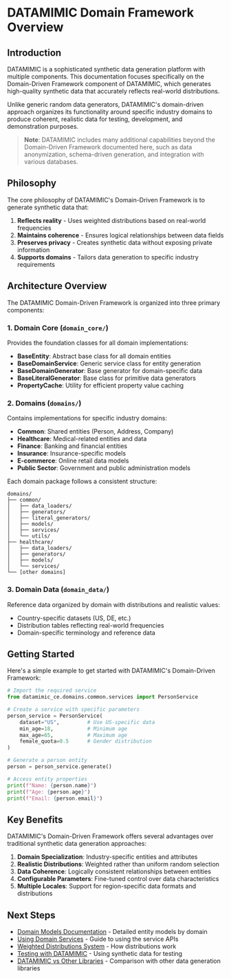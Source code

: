 # DATAMIMIC Domain Framework Overview

## Introduction

DATAMIMIC is a sophisticated synthetic data generation platform with multiple components. This documentation focuses specifically on the Domain-Driven Framework component of DATAMIMIC, which generates high-quality synthetic data that accurately reflects real-world distributions.

Unlike generic random data generators, DATAMIMIC's domain-driven approach organizes its functionality around specific industry domains to produce coherent, realistic data for testing, development, and demonstration purposes.

> **Note**: DATAMIMIC includes many additional capabilities beyond the Domain-Driven Framework documented here, such as data anonymization, schema-driven generation, and integration with various databases.

## Philosophy

The core philosophy of DATAMIMIC's Domain-Driven Framework is to generate synthetic data that:

1. **Reflects reality** - Uses weighted distributions based on real-world frequencies
2. **Maintains coherence** - Ensures logical relationships between data fields
3. **Preserves privacy** - Creates synthetic data without exposing private information
4. **Supports domains** - Tailors data generation to specific industry requirements

## Architecture Overview

The DATAMIMIC Domain-Driven Framework is organized into three primary components:

### 1. Domain Core (`domain_core/`)

Provides the foundation classes for all domain implementations:

- **BaseEntity**: Abstract base class for all domain entities
- **BaseDomainService**: Generic service class for entity generation
- **BaseDomainGenerator**: Base generator for domain-specific data
- **BaseLiteralGenerator**: Base class for primitive data generators
- **PropertyCache**: Utility for efficient property value caching

### 2. Domains (`domains/`)

Contains implementations for specific industry domains:

- **Common**: Shared entities (Person, Address, Company)
- **Healthcare**: Medical-related entities and data
- **Finance**: Banking and financial entities
- **Insurance**: Insurance-specific models
- **E-commerce**: Online retail data models
- **Public Sector**: Government and public administration models

Each domain package follows a consistent structure:

```
domains/
├── common/
│   ├── data_loaders/
│   ├── generators/
│   ├── literal_generators/
│   ├── models/
│   ├── services/
│   └── utils/
├── healthcare/
│   ├── data_loaders/
│   ├── generators/
│   ├── models/
│   └── services/
└── [other domains]
```

### 3. Domain Data (`domain_data/`)

Reference data organized by domain with distributions and realistic values:

- Country-specific datasets (US, DE, etc.)
- Distribution tables reflecting real-world frequencies
- Domain-specific terminology and reference data

## Getting Started

Here's a simple example to get started with DATAMIMIC's Domain-Driven Framework:

```python
# Import the required service
from datamimic_ce.domains.common.services import PersonService

# Create a service with specific parameters
person_service = PersonService(
    dataset="US",         # Use US-specific data
    min_age=18,           # Minimum age
    max_age=65,           # Maximum age
    female_quota=0.5      # Gender distribution
)

# Generate a person entity
person = person_service.generate()

# Access entity properties
print(f"Name: {person.name}")
print(f"Age: {person.age}")
print(f"Email: {person.email}")
```

## Key Benefits

DATAMIMIC's Domain-Driven Framework offers several advantages over traditional synthetic data generation approaches:

1. **Domain Specialization**: Industry-specific entities and attributes
2. **Realistic Distributions**: Weighted rather than uniform random selection
3. **Data Coherence**: Logically consistent relationships between entities
4. **Configurable Parameters**: Fine-tuned control over data characteristics
5. **Multiple Locales**: Support for region-specific data formats and distributions

## Next Steps

- [Domain Models Documentation](domain_models.md) - Detailed entity models by domain
- [Using Domain Services](domain_services.md) - Guide to using the service APIs
- [Weighted Distributions System](weighted_distributions.md) - How distributions work
- [Testing with DATAMIMIC](testing_with_datamimic.md) - Using synthetic data for testing
- [DATAMIMIC vs Other Libraries](comparison.md) - Comparison with other data generation libraries 